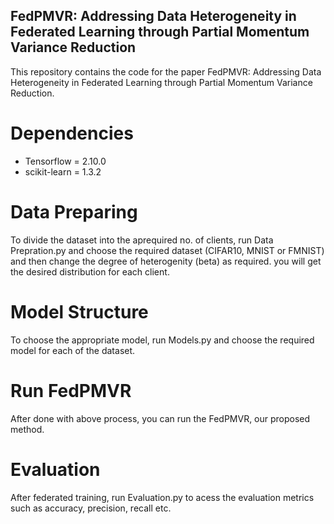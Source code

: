 ## FedPMVR: Addressing Data Heterogeneity in Federated Learning through Partial Momentum Variance Reduction
This repository contains the code for the paper FedPMVR: Addressing Data Heterogeneity in Federated Learning through Partial Momentum Variance Reduction.

# Dependencies
- Tensorflow = 2.10.0
- scikit-learn = 1.3.2

# Data Preparing
To divide the dataset into the aprequired no. of clients, run Data Prepration.py and choose the required dataset (CIFAR10, MNIST or FMNIST) and then change the degree of heterogenity (beta) as required. you will get the desired distribution for each client.

# Model Structure
To choose the appropriate  model, run Models.py and choose the required model for each of the dataset.

# Run FedPMVR
After done with above process, you can run the FedPMVR, our proposed method.

# Evaluation
After federated training, run Evaluation.py to acess the evaluation metrics such as accuracy, precision, recall etc.

